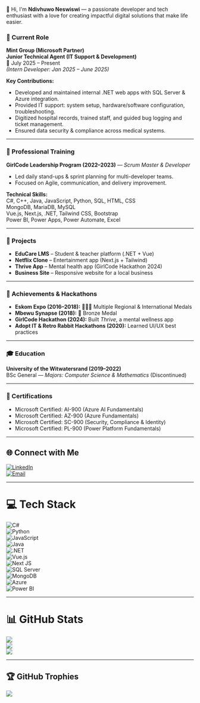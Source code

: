  
👋 Hi, I'm **Ndivhuwo Neswiswi** — a passionate developer and tech enthusiast with a love for creating impactful digital solutions that make life easier.  

### 💼 Current Role  
**Mint Group (Microsoft Partner)**  
**Junior Technical Agent (IT Support & Development)**  
📅 July 2025 – Present  
*(Intern Developer: Jan 2025 – June 2025)*  

**Key Contributions:**  
- Developed and maintained internal .NET web apps with SQL Server & Azure integration.  
- Provided IT support: system setup, hardware/software configuration, troubleshooting.  
- Digitized hospital records, trained staff, and guided bug logging and ticket management.  
- Ensured data security & compliance across medical systems.  

---

### 🚀 Professional Training  
**GirlCode Leadership Program (2022–2023)** — *Scrum Master & Developer*  
- Led daily stand-ups & sprint planning for multi-developer teams.  
- Focused on Agile, communication, and delivery improvement.  

**Technical Skills:**  
C#, C++, Java, JavaScript, Python, SQL, HTML, CSS  
MongoDB, MariaDB, MySQL  
Vue.js, Next.js, .NET, Tailwind CSS, Bootstrap  
Power BI, Power Apps, Power Automate, Excel  

---

### 🧠 Projects  
- **EduCare LMS** – Student & teacher platform (.NET + Vue)  
- **Netflix Clone** – Entertainment app (Next.js + Tailwind)  
- **Thrive App** – Mental health app (GirlCode Hackathon 2024)  
- **Business Site** – Responsive website for a local business  

---

### 🏅 Achievements & Hackathons  
- **Eskom Expo (2016–2018):** 🥇🥈🥉 Multiple Regional & International Medals  
- **Mbewu Synapse (2018):** 🥉 Bronze Medal  
- **GirlCode Hackathon (2024):** Built *Thrive*, a mental wellness app  
- **Adopt IT & Retro Rabbit Hackathons (2020):** Learned UI/UX best practices  

---

### 🎓 Education  
**University of the Witwatersrand (2019–2022)**  
BSc General — *Majors: Computer Science & Mathematics* (Discontinued)  

---

### 📜 Certifications  
- Microsoft Certified: AI-900 (Azure AI Fundamentals)  
- Microsoft Certified: AZ-900 (Azure Fundamentals)  
- Microsoft Certified: SC-900 (Security, Compliance & Identity)  
- Microsoft Certified: PL-900 (Power Platform Fundamentals)  

---

## 🌐 Connect with Me  
[![LinkedIn](https://img.shields.io/badge/LinkedIn-%230077B5.svg?logo=linkedin&logoColor=white)](https://linkedin.com/in/NdivhuwoNeswiswi)  
[![Email](https://img.shields.io/badge/Email-D14836?logo=gmail&logoColor=white)](mailto:ndivhuswiswi@gmail.com)  

---

# 💻 Tech Stack  
![C#](https://img.shields.io/badge/c%23-%23239120.svg?style=for-the-badge&logo=csharp&logoColor=white)  
![Python](https://img.shields.io/badge/python-3670A0?style=for-the-badge&logo=python&logoColor=ffdd54)  
![JavaScript](https://img.shields.io/badge/javascript-%23323330.svg?style=for-the-badge&logo=javascript&logoColor=%23F7DF1E)  
![Java](https://img.shields.io/badge/java-%23ED8B00.svg?style=for-the-badge&logo=openjdk&logoColor=white)  
![.NET](https://img.shields.io/badge/.NET-5C2D91?style=for-the-badge&logo=.net&logoColor=white)  
![Vue.js](https://img.shields.io/badge/vue.js-%2335495e.svg?style=for-the-badge&logo=vuedotjs&logoColor=%234FC08D)  
![Next JS](https://img.shields.io/badge/Next-black?style=for-the-badge&logo=next.js&logoColor=white)  
![SQL Server](https://img.shields.io/badge/SQL%20Server-CC2927?style=for-the-badge&logo=microsoft%20sql%20server&logoColor=white)  
![MongoDB](https://img.shields.io/badge/MongoDB-%234ea94b.svg?style=for-the-badge&logo=mongodb&logoColor=white)  
![Azure](https://img.shields.io/badge/azure-%230072C6.svg?style=for-the-badge&logo=microsoftazure&logoColor=white)  
![Power BI](https://img.shields.io/badge/Power%20BI-F2C811?style=for-the-badge&logo=powerbi&logoColor=black)  

---

# 📊 GitHub Stats  
![](https://github-readme-stats.vercel.app/api?username=23026475&theme=dracula&hide_border=false&include_all_commits=true&count_private=true)  
![](https://github-readme-streak-stats.herokuapp.com/?user=23026475&theme=dracula&hide_border=false)  
![](https://github-readme-stats.vercel.app/api/top-langs/?username=23026475&theme=dracula&hide_border=false&layout=compact)  

---

## 🏆 GitHub Trophies  
![](https://github-profile-trophy.vercel.app/?username=23026475&theme=dracula&no-frame=false&no-bg=true&margin-w=4)  

